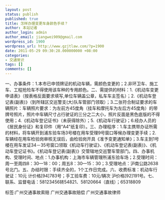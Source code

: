 ```yaml
---
layout: post
status: publish
published: true
title: 怎样办理变更车身颜色手续？
author: 本站记者
author_login: admin
author_email: jiangwei909@gmail.com
wordpress_id: 1900
wordpress_url: http://www.gzjtlaw.com/?p=1900
date: 2011-05-29 09:30:28.000000000 +08:00
categories:
- 交通常识
tags: []
comments: []
---
```

一、办事条件：1.本市已申领牌证的机动车辆，需颜色变更的；2.非环卫车、施工车、工程抢险车不得使用该车种的专用颜色。二、需提供的材料：1.《机动车变更申请表》（按表格反面要求填写,单位车辆盖公章，私车车主签名）；2.《机动车登记表(副表)》（到所辖区交巡警支(大)队车管部门领取）；3.二张符合制证要求的车辆照片：车辆照片要求：为左前方45度角（挂车和摩托车为左后方45度角）的带牌号照片，照片中车辆尺寸占行驶证的三分之二大小，照片反面是黑色底版的不得使用；4.《机动车登记证书》（未获得除外）；5.《机动车行驶证》；6.经办人员的《居民身份证》和复印件（用&ldquo;A4&rdquo;纸复印）。三、办理程序：1.车主携带办证所需的材料，将车辆开到浦东验车场3号楼在用车受理9号窗口等候办理变更手续；2.车辆经在用车检验岗审核无误后，由检验岗开具《准予变更通知单》；3.车主到1号楼在用车发证34－35号窗口领取《机动车行驶证》、《机动车登记表(副表)》、《机动车登记证书》。《机动车登记表(副表)》交管辖地交巡警车管部门。四、办事机构、受理时间、地点：1.办事机构：上海市车辆管理所浦东验车场；2.受理时间：周一至周四8：30&mdash;18：00；周五8：30&mdash;15：30；3.受理地点：沪南公路2638号北门。五、办结时限：手续齐全的，1个工作日完成。六、收费标准：机动车行驶证：10元 计价格[94]783号；手工验车费：10元&#47;辆次 沪价格[92]191号。七、联系、监督电话：58123456转54821、58120664（直线）；65318809标签:广州交通事故索赔 广州交通事故赔偿 广州交通事故律师
